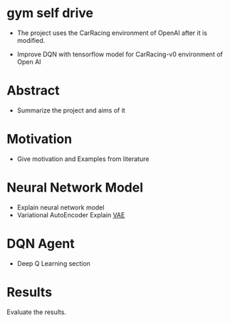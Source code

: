# gym self drive
* The project uses the CarRacing environment of OpenAI after it is modified.

* Improve DQN with tensorflow model for CarRacing-v0 environment of Open AI

# Abstract

*  Summarize the project and aims of it

# Motivation

* Give motivation and Examples from literature

# Neural Network Model

* Explain neural network model
* Variational AutoEncoder Explain
[VAE](https://blog.keras.io/building-autoencoders-in-keras.html)

# DQN Agent

* Deep Q Learning section

# Results

Evaluate the results.


